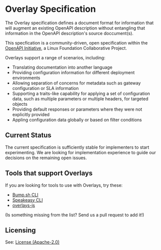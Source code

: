 # Overlay Specification

The Overlay specification defines a document format for information that will augment an existing OpenAPI description without entangling that information in the OpenAPI description's source doccument(s).

This specfication is a community-driven, open specification within the [OpenAPI Initiative](https://www.openapis.org/), a Linux Foundation Collaborative Project.

Overlays support a range of scenarios, including:

- Translating documentation into another language
- Providing configuration information for different deployment environments
- Allowing separation of concerns for metadata such as gateway configuration or SLA information
- Supporting a traits-like capability for applying a set of configuration data, such as multiple parameters or multiple headers, for targeted objects
- Providing default responses or parameters where they were not explicitly provided
- Appling configuration data globally or based on filter conditions

## Current Status

The current specification is sufficiently stable for implementers to start experimenting. We are looking for implementation experience to guide our decisions on the remaining open issues.

## Tools that support Overlays

If you are looking for tools to use with Overlays, try these:

- [Bump.sh CLI](https://github.com/bump-sh/cli)
- [Speakeasy CLI](https://www.speakeasy.com/docs/speakeasy-cli/getting-started)
- [overlays-js](https://github.com/lornajane/openapi-overlays-js)

(Is something missing from the list? Send us a pull request to add it!)

## Licensing

See: [License (Apache-2.0)](./LICENSE)
